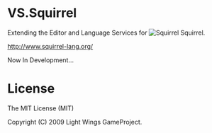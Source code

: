 # VS.Squirrel

Extending the Editor and Language Services for ![Squirrel](http://www.squirrel-lang.org/images/simple_nut.png ".nut") Squirrel.

http://www.squirrel-lang.org/

Now In Development...

# License
The MIT License (MIT)

Copyright (C) 2009 Light Wings GameProject.
